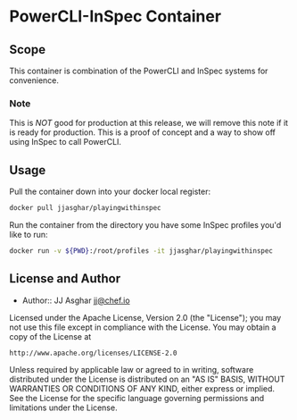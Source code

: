 # PowerCLI-InSpec Container

## Scope

This container is combination of the PowerCLI and InSpec systems for convenience.

### Note
This is *NOT* good for production at this release, we will remove this note if it is ready for production.
This is a proof of concept and a way to show off using InSpec to call PowerCLI.

## Usage

Pull the container down into your docker local register:

```bash
docker pull jjasghar/playingwithinspec
```

Run the container from the directory you have some InSpec profiles you'd like to run:

```bash
docker run -v ${PWD}:/root/profiles -it jjasghar/playingwithinspec
```

## License and Author

- Author::  JJ Asghar <jj@chef.io>

Licensed under the Apache License, Version 2.0 (the "License");
you may not use this file except in compliance with the License.
You may obtain a copy of the License at

    http://www.apache.org/licenses/LICENSE-2.0

Unless required by applicable law or agreed to in writing, software
distributed under the License is distributed on an "AS IS" BASIS,
WITHOUT WARRANTIES OR CONDITIONS OF ANY KIND, either express or implied.
See the License for the specific language governing permissions and
limitations under the License.
